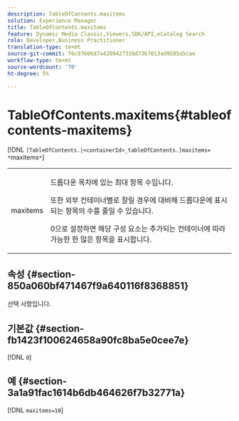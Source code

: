 ```yaml
---
description: TableOfContents.maxitems
solution: Experience Manager
title: TableOfContents.maxitems
feature: Dynamic Media Classic,Viewers,SDK/API,eCatalog Search
role: Developer,Business Practitioner
translation-type: tm+mt
source-git-commit: f6c97606d7a4209427316d7367013ad9585a5cae
workflow-type: tm+mt
source-wordcount: '70'
ht-degree: 5%

---
```



# TableOfContents.maxitems{#tableofcontents-maxitems}

[!DNL `[TableOfContents.|<containerId>_tableOfContents.]maxitems= *`maxitems`*`]

<table id="table_F9BC656721B04870AC628ACBC47E7200"> 
 <tbody> 
  <tr> 
   <td> <p> <span class="codeph"><span class="varname"> maxitems</span></span> </p> </td> 
   <td> <p>드롭다운 목차에 있는 최대 항목 수입니다. </p> <p>또한 외부 컨테이너별로 잘릴 경우에 대비해 드롭다운에 표시되는 항목의 수를 줄일 수 있습니다. </p> <p><span class="codeph"> 0</span>으로 설정하면 해당 구성 요소는 추가되는 컨테이너에 따라 가능한 한 많은 항목을 표시합니다. </p> </td> 
  </tr> 
 </tbody> 
</table>

## 속성 {#section-850a060bf471467f9a640116f8368851}

선택 사항입니다.

## 기본값 {#section-fb1423f100624658a90fc8ba5e0cee7e}

[!DNL `0`]

## 예 {#section-3a1a91fac1614b6db464626f7b32771a}

[!DNL `maxitems=10`]
